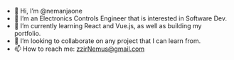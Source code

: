- 👋 Hi, I’m @nemanjaone
- 👀 I’m an Electronics Controls Engineer that is interested in Software Dev.
- 🌱 I’m currently learning React and Vue.js, as well as building my portfolio.
- 💞️ I’m looking to collaborate on any project that I can learn from.
- 📫 How to reach me: zzirNemus@gmail.com

<!---
nemanjaone/nemanjaone is a ✨ special ✨ repository because its `README.md` (this file) appears on your GitHub profile.
You can click the Preview link to take a look at your changes.
--->
